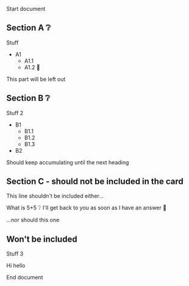 Start document

## Section A ❔
Stuff
- A1
  - A1.1
  - A1.2
📓

This part will be left out

## Section B ❔
Stuff 2
- B1 
  - B1.1
  - B1.2
  - B1.3
- B2

Should keep accumulating until the next heading

## Section C - should not be included in the card

This line shouldn't be included either...

What is 5+5 ❔
I'll get back to you as soon as I have an answer 📓  

...nor should this one

## Won't be included
Stuff 3

Hi hello

End document